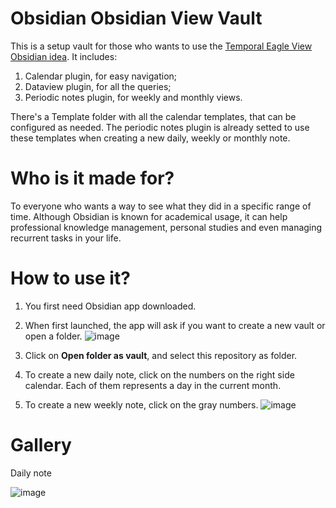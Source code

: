 # Obsidian Obsidian View Vault
This is a setup vault for those who wants to use the [Temporal Eagle View Obsidian idea](https://medium.com/@paulloc/why-using-a-temporal-eagle-view-on-obsidian-will-boost-your-productivity-6ca09caa85b).
It includes:
1. Calendar plugin, for easy navigation;
2. Dataview plugin, for all the queries;
3. Periodic notes plugin, for weekly and monthly views.

There's a Template folder with all the calendar templates, that can be configured as needed.
The periodic notes plugin is already setted to use these templates when creating a new daily, weekly or monthly note.
# Who is it made for?
To everyone who wants a way to see what they did in a specific range of time. 
Although Obsidian is known for academical usage, it can help professional knowledge management, personal studies and even managing recurrent tasks in your life.
# How to use it?
1. You first need Obsidian app downloaded.
2. When first launched, the app will ask if you want to create a new vault or open a folder.
![image](https://github.com/phenricor/eagle-view-obsidian-vault/assets/160801118/b4c0a38e-b63d-48a1-9575-eb699f57109f)

3. Click on **Open folder as vault**, and select this repository as folder.
4. To create a new daily note, click on the numbers on the right side calendar. Each of them represents a day in the current month.
5. To create a new weekly note, click on the gray numbers.
![image](https://github.com/phenricor/eagle-view-obsidian-vault/assets/160801118/89bb4ce7-68ae-47cc-80c4-233fa316fe4e)



# Gallery
Daily note

![image](https://github.com/phenricor/eagle-view-obsidian-vault/assets/160801118/53d06e47-ce0a-4372-a5d4-1b20d8958143)
